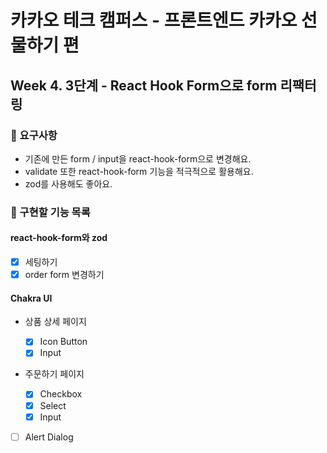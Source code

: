 # 카카오 테크 캠퍼스 - 프론트엔드 카카오 선물하기 편

## Week 4. 3단계 - React Hook Form으로 form 리팩터링

### 📝 요구사항

- 기존에 만든 form / input을 react-hook-form으로 변경해요.
- validate 또한 react-hook-form 기능을 적극적으로 활용해요.
- zod를 사용해도 좋아요.

### 🚀 구현할 기능 목록

#### react-hook-form와 zod

- [x] 세팅하기
- [x] order form 변경하기

#### Chakra UI

- 상품 상세 페이지

  - [x] Icon Button
  - [x] Input

- 주문하기 페이지

  - [x] Checkbox
  - [x] Select
  - [x] Input

- [ ] Alert Dialog
